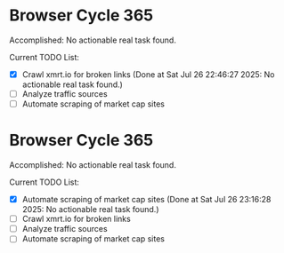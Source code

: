 # Browser Cycle 365

Accomplished: No actionable real task found.

Current TODO List:

- [x] Crawl xmrt.io for broken links  (Done at Sat Jul 26 22:46:27 2025: No actionable real task found.)
- [ ] Analyze traffic sources
- [ ] Automate scraping of market cap sites

# Browser Cycle 365

Accomplished: No actionable real task found.

Current TODO List:

- [x] Automate scraping of market cap sites  (Done at Sat Jul 26 23:16:28 2025: No actionable real task found.)
- [ ] Crawl xmrt.io for broken links
- [ ] Analyze traffic sources
- [ ] Automate scraping of market cap sites